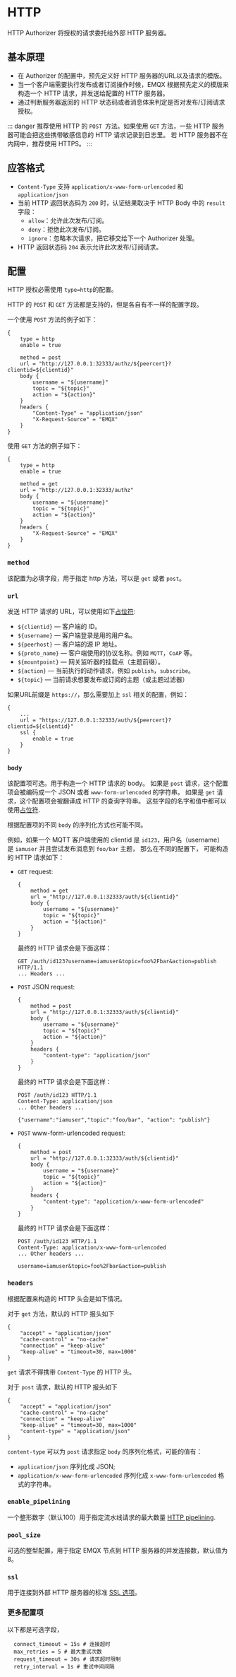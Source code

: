# HTTP

HTTP Authorizer 将授权的请求委托给外部 HTTP 服务器。

## 基本原理

* 在 Authorizer 的配置中，预先定义好 HTTP 服务器的URL以及请求的模版。
* 当一个客户端需要执行发布或者订阅操作时候，EMQX 根据预先定义的模版来构造一个 HTTP 请求，并发送给配置的 HTTP 服务器。
* 通过判断服务器返回的 HTTP 状态码或者消息体来判定是否对发布/订阅请求授权。

::: danger
推荐使用 HTTP 的 `POST `方法。如果使用 `GET` 方法，一些 HTTP 服务器可能会把这些携带敏感信息的 HTTP 请求记录到日志里。
若 HTTP 服务器不在内网中，推荐使用 HTTPS。
:::

## 应答格式

- `Content-Type` 支持 `application/x-www-form-urlencoded` 和 `application/json`
- 当前 HTTP 返回状态码为 `200` 时，认证结果取决于 HTTP Body 中的 `result` 字段：
    - `allow`：允许此次发布/订阅。
    - `deny`：拒绝此次发布/订阅。
    - `ignore`：忽略本次请求，把它移交给下一个 Authorizer 处理。
- HTTP 返回状态码 `204` 表示允许此次发布/订阅请求。


## 配置

HTTP 授权必需使用 `type=http`的配置。

HTTP 的 `POST` 和 `GET` 方法都是支持的，但是各自有不一样的配置字段。

一个使用 `POST` 方法的例子如下：

```
{
    type = http
    enable = true

    method = post
    url = "http://127.0.0.1:32333/authz/${peercert}?clientid=${clientid}"
    body {
        username = "${username}"
        topic = "${topic}"
        action = "${action}"
    }
    headers {
        "Content-Type" = "application/json"
        "X-Request-Source" = "EMQX"
    }
}
```

使用 `GET` 方法的例子如下：

```
{
    type = http
    enable = true

    method = get
    url = "http://127.0.0.1:32333/authz"
    body {
        username = "${username}"
        topic = "${topic}"
        action = "${action}"
    }
    headers {
        "X-Request-Source" = "EMQX"
    }
}
```

### `method`

该配置为必填字段，用于指定 http 方法，可以是 `get` 或者 `post`。 

### `url`

发送 HTTP 请求的 URL，可以使用如下[占位符](./authz.md#authorizer-配置中的占位符):

* `${clientid}` — 客户端的 ID。
* `${username}` — 客户端登录是用的用户名。
* `${peerhost}` — 客户端的源 IP 地址。
* `${proto_name}` — 客户端使用的协议名称。例如 `MQTT`，`CoAP` 等。
* `${mountpoint}` — 网关监听器的挂载点（主题前缀）。
* `${action}` — 当前执行的动作请求，例如 `publish`，`subscribe`。
* `${topic}` — 当前请求想要发布或订阅的主题（或主题过滤器）

如果URL前缀是 `https://`，那么需要加上 `ssl` 相关的配置，例如：

```
{
    ...
    url = "https://127.0.0.1:32333/auth/${peercert}?clientid=${clientid}"
    ssl {
        enable = true
    }
}

```

### `body`

该配置项可选。用于构造一个 HTTP 请求的 body。
如果是 `post` 请求，这个配置项会被编码成一个 JSON 或者 `www-form-urlencoded` 的字符串。
如果是 `get` 请求，这个配置项会被翻译成 HTTP 的查询字符串。
这些字段的名字和值中都可以使用[占位符](./authz.md#authorizer-配置中的占位符).

根据配置项的不同 `body` 的序列化方式也可能不同。

例如，如果一个 MQTT 客户端使用的 clientid 是 `id123`，用户名（username）是 `iamuser` 并且尝试发布消息到 `foo/bar` 主题，
那么在不同的配置下， 可能构造的 HTTP 请求如下：

* `GET` request:
    ```
    {
        method = get
        url = "http://127.0.0.1:32333/auth/${clientid}"
        body {
            username = "${username}"
            topic = "${topic}"
            action = "${action}"
        }
    }
    ```

    最终的 HTTP 请求会是下面这样：

    ```
    GET /auth/id123?username=iamuser&topic=foo%2Fbar&action=publish HTTP/1.1
    ... Headers ...
    ```

* `POST` JSON request:

    ```
    {
        method = post
        url = "http://127.0.0.1:32333/auth/${clientid}"
        body {
            username = "${username}"
            topic = "${topic}"
            action = "${action}"
        }
        headers {
            "content-type": "application/json"
        }
    }
    ```

    最终的 HTTP 请求会是下面这样：

    ```
    POST /auth/id123 HTTP/1.1
    Content-Type: application/json
    ... Other headers ...

    {"username":"iamuser","topic":"foo/bar", "action": "publish"}
    ```

* `POST` www-form-urlencoded request:
    ```
    {
        method = post
        url = "http://127.0.0.1:32333/auth/${clientid}"
        body {
            username = "${username}"
            topic = "${topic}"
            action = "${action}"
        }
        headers {
            "content-type": "application/x-www-form-urlencoded"
        }
    }
    ```

    最终的 HTTP 请求会是下面这样：

    ```
    POST /auth/id123 HTTP/1.1
    Content-Type: application/x-www-form-urlencoded
    ... Other headers ...

    username=iamuser&topic=foo%2Fbar&action=publish
    ```

### `headers`

根据配置来构造的 HTTP 头会是如下情况。

对于 `get` 方法，默认的 HTTP 报头如下

```
{
    "accept" = "application/json"
    "cache-control" = "no-cache"
    "connection" = "keep-alive"
    "keep-alive" = "timeout=30, max=1000"
}
```

`get` 请求不得携带 `Content-Type` 的 HTTP 头。

对于 `post` 请求，默认的 HTTP 报头如下
```
{
    "accept" = "application/json"
    "cache-control" = "no-cache"
    "connection" = "keep-alive"
    "keep-alive" = "timeout=30, max=1000"
    "content-type" = "application/json"
}
```

`content-type` 可以为 `post` 请求指定 `body` 的序列化格式，可能的值有：

* `application/json` 序列化成 JSON;
* `application/x-www-form-urlencoded` 序列化成 `x-www-form-urlencoded` 格式的字符串。

### `enable_pipelining`

一个整形数字（默认100）用于指定流水线请求的最大数量 [HTTP pipelining](https://wikipedia.org/wiki/HTTP_pipelining).


### `pool_size`

可选的整型配置，用于指定 EMQX 节点到 HTTP 服务器的并发连接数，默认值为 8。

### `ssl`

用于连接到外部 HTTP 服务器的标准 [SSL 选项](../ssl.md)。

### 更多配置项

以下都是可选字段，

```
  connect_timeout = 15s # 连接超时
  max_retries = 5 # 最大重试次数
  request_timeout = 30s # 请求超时限制
  retry_interval = 1s # 重试中间间隔
```

